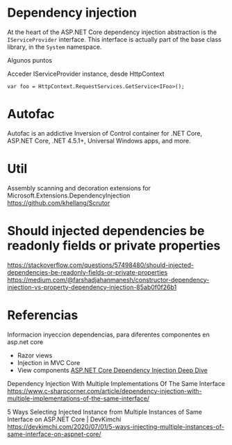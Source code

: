 
# Dependency injection

At the heart of the ASP.NET Core dependency injection abstraction is the `IServiceProvider` interface. This interface is actually part of the base class library, in the `System` namespace.


Algunos puntos

Acceder IServiceProvider instance, desde HttpContext 

```
var foo = HttpContext.RequestServices.GetService<IFoo>();
```



# Autofac

Autofac is an addictive Inversion of Control container for .NET Core, ASP.NET Core, .NET 4.5.1+, Universal Windows apps, and more. 

# Util

Assembly scanning and decoration extensions for Microsoft.Extensions.DependencyInjection
https://github.com/khellang/Scrutor 

# Should injected dependencies be readonly fields or private properties
https://stackoverflow.com/questions/57498480/should-injected-dependencies-be-readonly-fields-or-private-properties
https://medium.com/@farshadjahanmanesh/constructor-dependency-injection-vs-property-dependency-injection-85ab0f0f26b1

# Referencias

Informacion inyeccion dependencias, para diferentes componentes en asp.net core
- Razor views
- Injection in MVC Core
- View components
[ASP.NET Core Dependency Injection Deep Dive](https://joonasw.net/view/aspnet-core-di-deep-dive)
 
 
Dependency Injection With Multiple Implementations Of The Same Interface
https://www.c-sharpcorner.com/article/dependency-injection-with-multiple-implementations-of-the-same-interface/


5 Ways Selecting Injected Instance from Multiple Instances of Same Interface on ASP.NET Core  | DevKimchi
https://devkimchi.com/2020/07/01/5-ways-injecting-multiple-instances-of-same-interface-on-aspnet-core/
